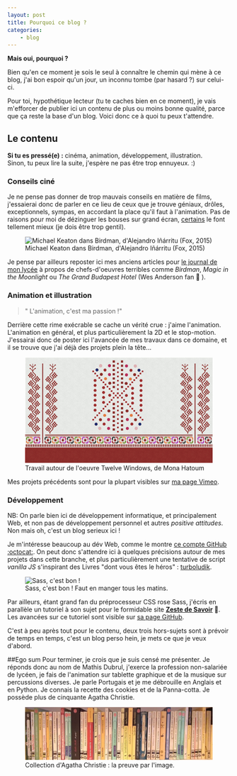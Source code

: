 ```yaml
---
layout: post
title: Pourquoi ce blog ?
categories:
    - blog
---
```


**Mais oui, pourquoi ?**

Bien qu'en ce moment je sois le seul à connaître le chemin qui mène à ce blog, j'ai bon espoir qu'un jour, un inconnu tombe (par hasard ?) sur celui-ci.

Pour toi, hypothétique lecteur (tu te caches bien en ce moment), je vais m'efforcer de publier ici un contenu de plus ou moins bonne qualité, parce que ça reste la base d'un blog. Voici donc ce à quoi tu peux t'attendre.

## Le contenu

**Si tu es pressé(e) :** cinéma, animation, développement, illustration.  
Sinon, tu peux lire la suite, j'espère ne pas être trop ennuyeux. :)

### Conseils ciné
Je ne pense pas donner de trop mauvais conseils en matière de films, j'essaierai donc de parler en ce lieu de ceux que je trouve géniaux, drôles, exceptionnels, sympas, en accordant la place qu'il faut à l'animation. Pas de raisons pour moi de dézinguer les bouses sur grand écran, [certains](http://unodieuxconnard.com/) le font tellement mieux (je dois être trop gentil).

<figure>
   <img src="http://maison-image.fr/app/webroot/csi/wp-content/uploads/2015/05/488765.jpg" alt="Michael Keaton dans Birdman, d'Alejandro Iñárritu (Fox, 2015)">
    <figcaption>Michael Keaton dans Birdman, d'Alejandro Iñárritu (Fox, 2015)</figcaption>
</figure>

Je pense par ailleurs reposter ici mes anciens articles pour [le journal de mon lycée](http://maison-image.fr/app/webroot/csi/) à propos de chefs-d'oeuvres terribles comme *Birdman*, *Magic in the Moonlight* ou *The Grand Budapest Hotel* (Wes Anderson fan :yellow_heart: ).

### Animation et illustration
> " L'animation, c'est ma passion !"

Derrière cette rime exécrable se cache un vérité crue : j'aime l'animation. L'animation en général, et plus particulièrement la 2D et le stop-motion. J'essairai donc de poster ici l'avancée de mes travaux dans ce domaine, et il se trouve que j'ai déjà des projets plein la tête...

<figure>
   <img src="/ressources/broderie4.gif" alt="Travail autour de l'oeuvre Twelve Windows, de Mona Hatoum">
    <figcaption>Travail autour de l'oeuvre Twelve Windows, de Mona Hatoum</figcaption>
</figure>

Mes projets précédents sont pour la plupart visibles sur [ma page Vimeo](https://vimeo.com/user12625616).

### Développement
NB: On parle bien ici de développement informatique, et principalement Web, et non pas de développement personnel et autres *positive attitudes*. Non mais oh, c'est un blog serieux ici !

Je m'intéresse beaucoup au dév Web, comme le montre [ce compte GitHub :octocat:](https://github.com/Matouche/). On peut donc s'attendre ici à quelques précisions autour de mes projets dans cette branche, et plus particulièrement une tentative de script *vanilla JS* s'inspirant des Livres "dont vous êtes le héros" : [turboludik](https://github.com/Matouche/turboludik).

<figure>
   <img src="http://sass-lang.com/assets/img/styleguide/color-1c4aab2b.png" alt="Sass, c'est bon !">
    <figcaption>Sass, c'est bon ! Faut en manger tous les matins.</figcaption>
</figure>

Par ailleurs, étant grand fan du préprocesseur CSS rose Sass, j'écris en parallèle un tutoriel à son sujet pour le formidable site **[Zeste de Savoir](http://zestedesavoir.com)** :lemon:. Les avancées sur ce tutoriel sont visible sur [sa page GitHub](https://github.com/Matouche/tuto-sass).

C'est à peu après tout pour le contenu, deux trois hors-sujets sont à prévoir de temps en temps, c'est un blog perso hein, je mets ce que je veux d'abord.

##Ego sum
Pour terminer, je crois que je suis censé me présenter. Je réponds donc au nom de Mathis Dubrul, j'exerce la profession non-salariée de lycéen, je fais de l'animation sur tablette graphique et de la musique sur percussions diverses. Je parle Portugais et je me débrouille en Anglais et en Python. Je connais la recette des cookies et de la Panna-cotta. Je possède plus de cinquante Agatha Christie.

<figure>
   <img src="/ressources/agatha.jpg" alt="Collection d'Agatha Christie : la preuve par l'image.">
    <figcaption>Collection d'Agatha Christie : la preuve par l'image.</figcaption>
</figure>
